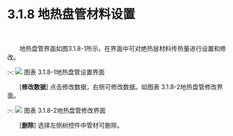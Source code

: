 

# 3.1.8 地热盘管材料设置
<br/>

&emsp;&emsp;地热盘管界面如图3.1.8-1所示，在界面中可对绝热层材料传热量进行设置和修改。
<br/>

:-: ![](images/37.png)
图表 3.1.8-1地热盘管设置界面
<br/>

&emsp;&emsp;[**修改数据**] 点击修改数据，右侧可修改数据。如图表 3.1.8-2地热盘管修改界面。
<br/>

:-: ![](images/38.png)
图表 3.1.8-2地热盘管修改界面
<br/>

&emsp;&emsp;[**删除**] 选择左侧树控件中管材可删除。